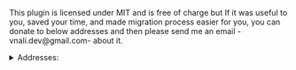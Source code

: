 This plugin is licensed under MIT and is free of charge but If it was useful to you, saved your time, and made migration process easier for you, you can donate to below addresses and then please send me an email -vnali.dev@gmail.com- about it.

<details><summary>Addresses:</summary>

Bitcoin (BTC): 1PWt3h6r4HczSKmu79YF7EVWKuvzSKXjqf

Bitcoin Cash (BCH): bitcoincash:qpuzns0c6tseytejvmeh22vpjhvy35tdcvt2d65xnu

BNB Smart Chain (BSC): 0x59357Ab8ba97cC2A9F4Ed0b447f93Ac0F2844008

Solana(SOL): GSFBFRWM2EzhMSS1Yx6n73ZLjSb8NFn7rhzAuAcnZb6r

Litecoin(LTC): LhE5CWtCzKmJodkwMmBvNAZm55vYPvVZNu

Tether USD TRX(TRX-USDT): TDoVYuGLXzWEVKDboxHdUjtJrQSFsWTP13

Doge(DOGE): DAwh59zm6eWofcBKf5K2Z3r7NQkmmte67D
</details>
